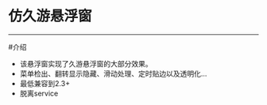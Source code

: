 # 仿久游悬浮窗

---


#介绍
- 该悬浮窗实现了久游悬浮窗的大部分效果。
- 菜单检出、翻转显示隐藏、滑动处理、定时贴边以及透明化...
- 最低兼容到2.3+
- 脱离service

  
  
